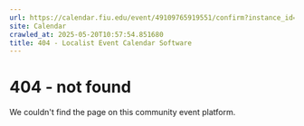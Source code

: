 ```yaml
---
url: https://calendar.fiu.edu/event/49109765919551/confirm?instance_id=49109765945168&return=https%3A%2F%2Fcalendar.fiu.edu%2Fthefrost
site: Calendar
crawled_at: 2025-05-20T10:57:54.851680
title: 404 - Localist Event Calendar Software
---
```


# 404 - not found
We couldn't find the page on this community event platform.
